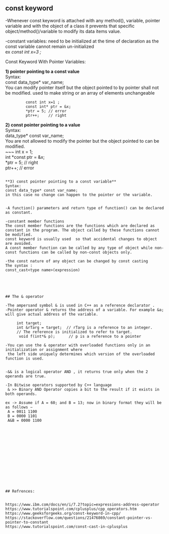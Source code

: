 ## const keyword
-Whenever const keyword is attached with any method(), variable, pointer variable and
with the object of a class it prevents that specific object/method()/variable to modify its data items value.


-constant variables: need to be initialized at the time of declaration as the const variable cannot remain un-initialized  
ex *const int x=3 ;*



Const Keyword With Pointer Variables:

**1) pointer pointing to a const value**    
   Syntax:  
   const data_type* var_name;   
   You can modify pointer itself but the object pointed to by pointer shall not be modified.
   used to make string or an array of elements unchangeable  
   ~~~
            const int x=1 ;  
            const int* ptr = &x;  
            *ptr = 5; // error  
            ptr++;    // right  
   ~~~  
     
     

**2) const pointer pointing to a value**    
   Syntax:  
   data_type* const var_name;   
   You are not allowed to modify the pointer but the object pointed to can be modified.  
    ~~~
            int x = 1;  
            int *const ptr = &x;  
            *ptr = 5; // right  
            ptr++;    // error   
   ~~~  

**3) const pointer pointing to a const variable**  
   Syntax:  
   const data_type* const var_name;  
   in this case no change can happen to the pointer or the variable.  

  
-A function() parameters and return type of function() can be declared as constant.  
  
-constant member functions  
The const member functions are the functions which are declared as constant in the program. The object called by these functions cannot be modified.
const keyword is usually used  so that accidental changes to object are avoided.  
A const member function can be called by any type of object while non-const functions can be called by non-const objects only.  

-the const nature of any object can be changed by const casting  
 The syntax :  
 const_cast<type name>(expression) 





## The & operator

-The ampersand symbol & is used in C++ as a reference declarator .  
-Pointer operator & returns the address of a variable. For example &a; will give actual address of the variable.
~~~
         int target;
         int &rTarg = target;  // rTarg is a reference to an integer.
         // The reference is initialized to refer to target.
          void f(int*& p);      // p is a reference to a pointer
~~~
-You can use the & operator with overloaded functions only in an initialization or assignment where
 the left side uniquely determines which version of the overloaded function is used.  


-&& is a logical operator AND , it returns true only when the 2 operands are true.  
  
-In Bitwise operators supported by C++ language  
 & >> Binary AND Operator copies a bit to the result if it exists in both operands.  
 
ex -> Assume if A = 60; and B = 13; now in binary format they will be as follows −  
 A = 0011 1100  
 B = 0000 1101  
 A&B = 0000 1100  















## Refrences:


https://www.ibm.com/docs/en/i/7.2?topic=expressions-address-operator  
https://www.tutorialspoint.com/cplusplus/cpp_operators.htm  
https://www.geeksforgeeks.org/const-keyword-in-cpp/  
https://stackoverflow.com/questions/21476869/constant-pointer-vs-pointer-to-constant  
https://www.tutorialspoint.com/const-cast-in-cplusplus  







